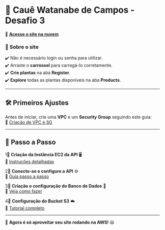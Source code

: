 # 🌿 Cauê Watanabe de Campos - Desafio 3  

🔗 **[Acesse o site na nuvem](http://stackovershop-caue-dsf3.s3-website.us-east-2.amazonaws.com/)**  

### 🔹 Sobre o site  
✔️ Não é necessário login ou senha para utilizar.  
✔️ Arraste o **carrossel** para carregá-lo corretamente.  
✔️ **Crie plantas** na aba **Register**.  
✔️ **Explore** todas as plantas disponíveis na aba **Products**.  

---

## 🛠️ Primeiros Ajustes  

Antes de iniciar, crie uma **VPC** e um **Security Group** seguindo este guia:  
📌 [Criação de VPC e SG](vpc_sg.md)  

---

## 🚀 Passo a Passo  

1⃣ **Criação da Instância EC2 da API** 🖥️  
   📌 [Instruções detalhadas](api-instancia.md)  

2⃣ **Conecte-se e configure a API** ⚙️  
   📌 [Guia passo a passo](deploy_backend.md)  

3⃣ **Criação e configuração do Banco de Dados** 💾  
   📌 [Veja como fazer](banco_instancia.md)  

4⃣ **Configuração do Bucket S3** ☁️  
   📌 [Tutorial completo](deploy_frontend.md)  

---

🎉 **Agora é só aproveitar seu site rodando na AWS!** 😃  

